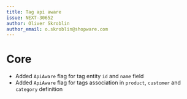 ```yaml
---
title: Tag api aware
issue: NEXT-30652
author: Oliver Skroblin
author_email: o.skroblin@shopware.com
---
```

# Core
* Added `ApiAware` flag for tag entity `id` and `name` field
* Added `ApiAware` flag for tags association in `product`, `customer` and `category` definition
